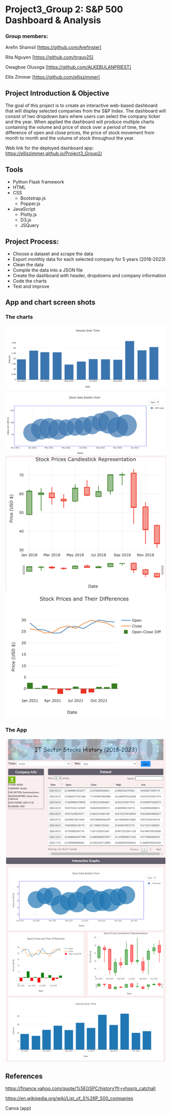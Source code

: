 # Project3_Group 2: S&P 500 Dashboard & Analysis
### Group members: 
Arefin Shamsil [https://github.com/Arefinster]

Rita Nguyen [https://github.com/tnguy25]

Owagboe Olusoga [https://github.com/ALKEBULANPRIEST]

Ellis Zimmer [https://github.com/elliszimmer]

## Project Introduction & Objective
The goal of this project is to create an interactive web-based dashboard that will display selected companies from the S&P Index. The dashboard will consist of two dropdown bars where users can select the company ticker and the year. When applied the dashboard will produce multiple charts containing the volume and price of stock over a period of time, the difference of open and close prices, the price of stock movement from month to month and the volume of stock throughout the year.

Web link for the deployed dashboard app:
https://elliszimmer.github.io/Project3_Group2/

## Tools
- Python Flask framework
- HTML
- CSS
   - Bootstrap.js
   - Popper.js
- JavaScript
   - Plotly.js
   - D3.js
   - JSQuery

## Project Process: 
-	Choose a dataset and scrape the data
-	Export monthly data for each selected company for 5 years (2018-2023)
-	Clean the data 
-	Compile the data into a JSON file
-	Create the dashboard with header, dropdowns and company information
-	Code the charts
-	Test and improve

## App and chart screen shots

### The charts
![BarChart](Output_screenshots/Barchart.png)
![BubbleChart](Output_screenshots/Bubble.png)
![CandlestickChart](Output_screenshots/Candlestick.png)
![LineChart](Output_screenshots/Line.png)

### The App
 ![Appscreenshot](Output_screenshots/Entire_dashboard.PNG)


## References
https://finance.yahoo.com/quote/%5EGSPC/history?fr=yhssrp_catchall 

https://en.wikipedia.org/wiki/List_of_S%26P_500_companies

Canva (app)

